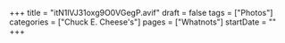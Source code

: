 +++
title = "itN1lVJ31oxg9O0VGegP.avif"
draft = false
tags = ["Photos"]
categories = ["Chuck E. Cheese's"]
pages = ["Whatnots"]
startDate = ""
+++
